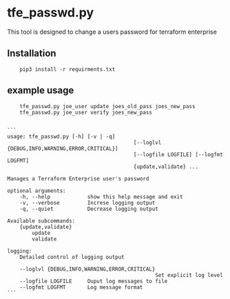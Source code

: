 # tfe_passwd.py

This tool is designed to change a users password for terraform enterprise

## Installation

		pip3 install -r requirments.txt


## example usage

		tfe_passwd.py joe_user update joes_old_pass joes_new_pass
		tfe_passwd.py joe_user verify joes_new_pass


	```
	usage: tfe_passwd.py [-h] [-v | -q]
											 [--loglvl {DEBUG,INFO,WARNING,ERROR,CRITICAL}]
											 [--logfile LOGFILE] [--logfmt LOGFMT]
											 {update,validate} ...

	Manages a Terraform Enterprise user's password

	optional arguments:
		-h, --help            show this help message and exit
		-v, --verbose         Increse logging output
		-q, --quiet           Decrease logging output

	Available subcommands:
		{update,validate}
			update
			validate

	logging:
		Detailed control of logging output

		--loglvl {DEBUG,INFO,WARNING,ERROR,CRITICAL}
													Set explicit log level
		--logfile LOGFILE     Ouput log messages to file
		--logfmt LOGFMT       Log message format
	```
